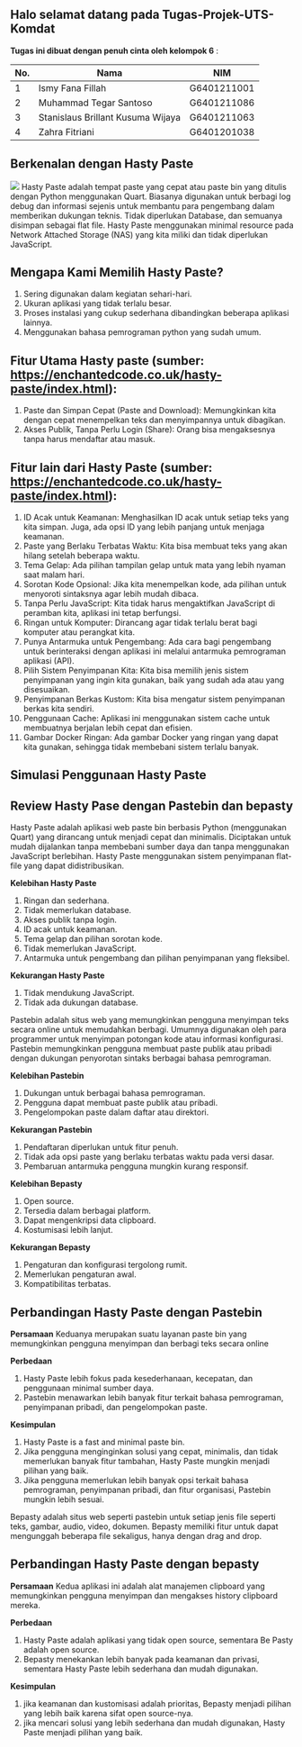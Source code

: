 ## Halo selamat datang pada Tugas-Projek-UTS-Komdat
**Tugas ini dibuat dengan penuh cinta oleh kelompok 6** :

| No. | Nama                               | NIM         |
| --- | ---------------------------------- | ----------- |
| 1   | Ismy Fana Fillah                   | G6401211001 |
| 2   | Muhammad Tegar Santoso             | G6401211086 |
| 3   | Stanislaus Brillant Kusuma Wijaya  | G6401211063 |
| 4   | Zahra Fitriani                     | G6401201038 |



## Berkenalan dengan Hasty Paste
![](https://enchantedcode.co.uk/hasty-paste/assets/showcase.png)
Hasty Paste adalah tempat paste yang cepat atau paste bin yang ditulis dengan Python menggunakan Quart. Biasanya digunakan untuk berbagi log debug dan informasi sejenis untuk membantu para pengembang dalam memberikan dukungan teknis. Tidak diperlukan Database, dan semuanya disimpan sebagai flat file. Hasty Paste menggunakan minimal resource pada Network Attached Storage (NAS) yang kita miliki dan tidak diperlukan JavaScript.

## Mengapa Kami Memilih Hasty Paste?
1. Sering digunakan dalam kegiatan sehari-hari.
2. Ukuran aplikasi yang tidak terlalu besar.
3. Proses instalasi yang cukup sederhana dibandingkan beberapa aplikasi lainnya.
4. Menggunakan bahasa pemrograman python yang sudah umum.

## Fitur Utama Hasty paste (sumber: https://enchantedcode.co.uk/hasty-paste/index.html):
1. Paste dan Simpan Cepat (Paste and Download): Memungkinkan kita dengan cepat menempelkan teks dan menyimpannya untuk dibagikan.
2. Akses Publik, Tanpa Perlu Login (Share): Orang bisa mengaksesnya tanpa harus mendaftar atau masuk.

## Fitur lain dari Hasty Paste (sumber: https://enchantedcode.co.uk/hasty-paste/index.html):
1. ID Acak untuk Keamanan: Menghasilkan ID acak untuk setiap teks yang kita simpan. Juga, ada opsi ID yang lebih panjang untuk menjaga keamanan.
2. Paste yang Berlaku Terbatas Waktu: Kita bisa membuat teks yang akan hilang setelah beberapa waktu.
3. Tema Gelap: Ada pilihan tampilan gelap untuk mata yang lebih nyaman saat malam hari.
4. Sorotan Kode Opsional: Jika kita menempelkan kode, ada pilihan untuk menyoroti sintaksnya agar lebih mudah dibaca.
5. Tanpa Perlu JavaScript: Kita tidak harus mengaktifkan JavaScript di peramban kita, aplikasi ini tetap berfungsi.
6. Ringan untuk Komputer: Dirancang agar tidak terlalu berat bagi komputer atau perangkat kita.
7. Punya Antarmuka untuk Pengembang: Ada cara bagi pengembang untuk berinteraksi dengan aplikasi ini melalui antarmuka pemrograman aplikasi (API).
8. Pilih Sistem Penyimpanan Kita: Kita bisa memilih jenis sistem penyimpanan yang ingin kita gunakan, baik yang sudah ada atau yang disesuaikan.
9. Penyimpanan Berkas Kustom: Kita bisa mengatur sistem penyimpanan berkas kita sendiri.
10. Penggunaan Cache: Aplikasi ini menggunakan sistem cache untuk membuatnya berjalan lebih cepat dan efisien.
11. Gambar Docker Ringan: Ada gambar Docker yang ringan yang dapat kita gunakan, sehingga tidak membebani sistem terlalu banyak.

## Simulasi Penggunaan Hasty Paste

## Review Hasty Pase dengan Pastebin dan bepasty
Hasty Paste adalah aplikasi web paste bin berbasis Python (menggunakan Quart) yang dirancang untuk menjadi cepat dan minimalis. Diciptakan untuk mudah dijalankan tanpa membebani sumber daya dan tanpa menggunakan JavaScript berlebihan. Hasty Paste menggunakan sistem penyimpanan flat-file yang dapat didistribusikan.

**Kelebihan Hasty Paste**
1. Ringan dan sederhana.
2. Tidak memerlukan database.
3. Akses publik tanpa login.
4. ID acak untuk keamanan.
5. Tema gelap dan pilihan sorotan kode.
6. Tidak memerlukan JavaScript.
7. Antarmuka untuk pengembang dan pilihan penyimpanan yang fleksibel.

**Kekurangan Hasty Paste**
1. Tidak mendukung JavaScript.
2. Tidak ada dukungan database.

Pastebin adalah situs web yang memungkinkan pengguna menyimpan teks secara online untuk memudahkan berbagi. Umumnya digunakan oleh para programmer untuk menyimpan potongan kode atau informasi konfigurasi. Pastebin memungkinkan pengguna membuat paste publik atau pribadi dengan dukungan penyorotan sintaks berbagai bahasa pemrograman.

**Kelebihan Pastebin**
1. Dukungan untuk berbagai bahasa pemrograman.
2. Pengguna dapat membuat paste publik atau pribadi.
3. Pengelompokan paste dalam daftar atau direktori.

**Kekurangan Pastebin**
1. Pendaftaran diperlukan untuk fitur penuh.
2. Tidak ada opsi paste yang berlaku terbatas waktu pada versi dasar.
3. Pembaruan antarmuka pengguna mungkin kurang responsif.

**Kelebihan Bepasty**
1. Open source.
2. Tersedia dalam berbagai platform.
3. Dapat mengenkripsi data clipboard.
4. Kostumisasi lebih lanjut.

**Kekurangan Bepasty**
1. Pengaturan dan konfigurasi tergolong rumit.
2. Memerlukan pengaturan awal.
3. Kompatibilitas terbatas.
   
## Perbandingan Hasty Paste dengan Pastebin
**Persamaan**
Keduanya merupakan suatu layanan paste bin yang memungkinkan pengguna menyimpan dan berbagi teks secara online

**Perbedaan**
1. Hasty Paste lebih fokus pada kesederhanaan, kecepatan, dan penggunaan minimal sumber daya.
2. Pastebin menawarkan lebih banyak fitur terkait bahasa pemrograman, penyimpanan pribadi, dan pengelompokan paste.

**Kesimpulan**
1. Hasty Paste is a fast and minimal paste bin.
2. Jika pengguna menginginkan solusi yang cepat, minimalis, dan tidak memerlukan banyak fitur tambahan, Hasty Paste mungkin menjadi pilihan yang baik.
3. Jika pengguna memerlukan lebih banyak opsi terkait bahasa pemrograman, penyimpanan pribadi, dan fitur organisasi, Pastebin mungkin lebih sesuai.

Bepasty adalah situs web seperti pastebin untuk setiap jenis file seperti teks, gambar, audio, video, dokumen. Bepasty memiliki fitur untuk dapat mengunggah beberapa file sekaligus, hanya dengan drag and drop.

## Perbandingan Hasty Paste dengan bepasty
**Persamaan**
Kedua aplikasi ini adalah alat manajemen clipboard yang memungkinkan pengguna menyimpan dan mengakses history clipboard mereka.

**Perbedaan**
1. Hasty Paste adalah aplikasi yang tidak open source, sementara Be Pasty adalah open source.
2. Bepasty menekankan lebih banyak pada keamanan dan privasi, sementara Hasty Paste lebih sederhana dan mudah digunakan.

**Kesimpulan**
1. jika keamanan dan kustomisasi adalah prioritas, Bepasty menjadi pilihan yang lebih baik karena sifat open source-nya.
2. jika mencari solusi yang lebih sederhana dan mudah digunakan, Hasty Paste menjadi pilihan yang baik.



